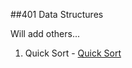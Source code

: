 
##401 Data Structures

Will add others...

1. Quick Sort - [Quick Sort](https://github.com/Omac092627/data-structures-and-algorithms/tree/master/Data%20Structures/Sotring%20Algorithms/QuickSortAssignment)

